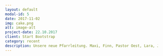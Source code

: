 ```yaml
---
layout: default
modal-id: 5
date: 2017-11-02
img: cake.png
alt: image-alt
project-date: 22.10.2017
client: Start Bootstrap
category: recent
description: Unsere neue Pfarrleitung. Maxi, Finn, Pastor Oest, Lara, Johanna und Julia. Wir begrüßen unsere neuen Gesichter Finn und Lara. Wir freuen uns sehr, dass ihr nun dabei seid!! Verabschiedet haben wir heute Nadine. Danke für 4 Jahre Hingabe und Motivation! Wir freuen uns auf die gemeinsame Arbeit! Auf ein gutes Jahr!
---
```

